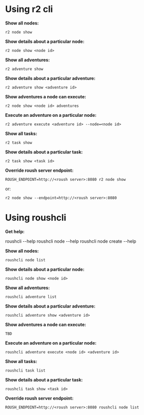 Using r2 cli
==

**Show all nodes:**

    r2 node show

**Show details about a particular node:**

    r2 node show <node id>

**Show all adventures:**

    r2 adventure show

**Show details about a particular adventure:**

    r2 adventure show <adventure id>

**Show adventures a node can execute:**

    r2 node show <node id> adventures

**Execute an adventure on a particular node:**

    r2 adventure execute <adventure id> --node=<node id>

**Show all tasks:**

    r2 task show

**Show details about a particular task:**

    r2 task show <task id>

**Override roush server endpoint:**

    ROUSH_ENDPOINT=http://<roush server>:8080 r2 node show

or:

    r2 node show --endpoint=http://<roush server>:8080

Using roushcli
==

**Get help:**

  roushcli --help
  roushcli node --help
  roushcli node create --help

**Show all nodes:**

    roushcli node list

**Show details about a particular node:**

    roushcli node show <node id>

**Show all adventures:**

    roushcli adventure list

**Show details about a particular adventure:**

    roushcli adventure show <adventure id>

**Show adventures a node can execute:**

    TBD

**Execute an adventure on a particular node:**

    roushcli adventure execute <node id> <adventure id>

**Show all tasks:**

    roushcli task list

**Show details about a particular task:**

    roushcli task show <task id>

**Override roush server endpoint:**

    ROUSH_ENDPOINT=http://<roush server>:8080 roushcli node list
